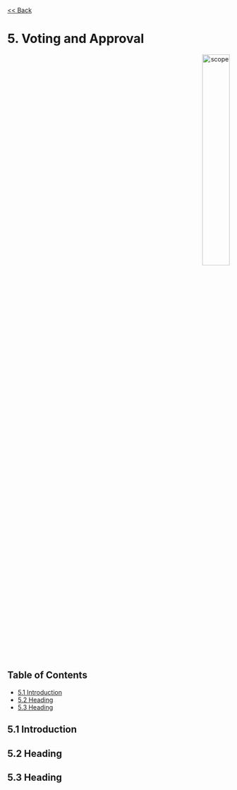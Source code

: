 [<< Back](../)

# 5. Voting and Approval
<p align="right"><img src="../figures/bogo_ifo.png" alt="scope" title="Scope" width="35%"/></p>

## Table of Contents
* [5.1 Introduction](#5.1)
* [5.2 Heading](#5.2)
* [5.3 Heading](#5.3)

<a name="5.1"></a>
## 5.1 Introduction

<a name="5.2"></a>
## 5.2 Heading

<a name="5.3"></a>
## 5.3 Heading
